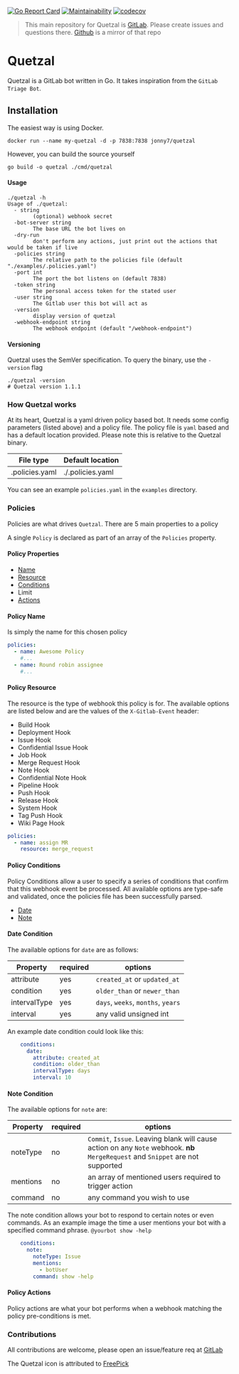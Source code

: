 [![Go Report Card](https://goreportcard.com/badge/gitlab.com/jonny7/quetzal)](https://goreportcard.com/report/gitlab.com/jonny7/quetzal) [![Maintainability](https://api.codeclimate.com/v1/badges/d87c674cf1e418ef430d/maintainability)](https://codeclimate.com/github/jonny7/quetzal/maintainability) [![codecov](https://codecov.io/gh/jonny7/quetzal/branch/main/graph/badge.svg?token=NYF3T02QGL)](https://codecov.io/gh/jonny7/quetzal)

> This main repository for Quetzal is [GitLab](https://gitlab.com/jonny7/quetzal). Please create issues and questions there. [Github](https://github.com/jonny7/quetzal) is a mirror of that repo
# Quetzal

Quetzal is a GitLab bot written in Go. It takes inspiration from the `GitLab Triage Bot`.

## Installation
The easiest way is using Docker.
```shell
docker run --name my-quetzal -d -p 7838:7838 jonny7/quetzal 
```

However, you can build the source yourself
```shell
go build -o quetzal ./cmd/quetzal
```

#### Usage
```shell
./quetzal -h
Usage of ./quetzal:
  - string
        (optional) webhook secret 
  -bot-server string
        The base URL the bot lives on
  -dry-run
        don't perform any actions, just print out the actions that would be taken if live
  -policies string
        The relative path to the policies file (default "./examples/.policies.yaml")
  -port int
        The port the bot listens on (default 7838)
  -token string
        The personal access token for the stated user
  -user string
        The Gitlab user this bot will act as
  -version
        display version of quetzal
  -webhook-endpoint string
        The webhook endpoint (default "/webhook-endpoint")

```

#### Versioning
Quetzal uses the SemVer specification. To query the binary, use the `-version` flag
```shell
./quetzal -version
# Quetzal version 1.1.1
```

### How Quetzal works
At its heart, Quetzal is a yaml driven policy based bot. It needs some config parameters (listed above) and a policy file. The policy file is `yaml` based and has a default location provided. Please note this is relative to the Quetzal binary.

| File type   | Default location       |
| ----------- | ---------------------- |
| .policies.yaml | ./.policies.yaml    |

You can see an example `policies.yaml` in the `examples` directory.

### Policies

Policies are what drives `Quetzal`. There are 5 main properties to a policy

A single `Policy` is declared as part of an array of the `Policies` property.

#### Policy Properties
- [Name](#policy-name)
- [Resource](#policy-resource)
- [Conditions](#policy-conditions)
- Limit
- [Actions](#policy-actions)

#### Policy Name
Is simply the name for this chosen policy 
```yaml
policies:
  - name: Awesome Policy
    #...
  - name: Round robin assignee
    #...
```

#### Policy Resource
The resource is the type of webhook this policy is for.
The available options are listed below and are the values of the `X-Gitlab-Event` header:

- Build Hook
- Deployment Hook
- Issue Hook
- Confidential Issue Hook
- Job Hook
- Merge Request Hook
- Note Hook
- Confidential Note Hook
- Pipeline Hook
- Push Hook
- Release Hook
- System Hook
- Tag Push Hook
- Wiki Page Hook

```yaml
policies:
  - name: assign MR
    resource: merge_request
```

#### Policy Conditions
Policy Conditions allow a user to specify a series of conditions that confirm that this webhook event be processed.
All available options are type-safe and validated, once the policies file has been successfully parsed.


- [Date](#date-condition)
- [Note](#note-condition)

#### Date Condition

The available options for `date` are as follows:

| Property      | required | options                     |
| --------      | -------- | -------                     |
| attribute     | yes     | `created_at` or `updated_at` |
| condition     | yes     | `older_than` or `newer_than` |
| intervalType  | yes     | `days`, `weeks`, `months`, `years` |
| interval      | yes     | any valid unsigned int       |

An example date condition could look like this:
```yaml
    conditions:
      date:
        attribute: created_at
        condition: older_than
        intervalType: days
        interval: 10
```

#### Note Condition

The available options for `note` are:

| Property      | required | options                     |
| --------      | -------- | -------                     |
| noteType      | no       | `Commit`, `Issue`. Leaving blank will cause action on any `Note` webhook. **nb** `MergeRequest` and `Snippet` are not supported  |
| mentions      | no       | an array of mentioned users required to trigger action |
| command       | no       | any command you wish to use  |

The note condition allows your bot to respond to certain notes or even commands. As an example image the time a user mentions your bot with a specified command phrase.
`@yourbot show -help`
```yaml
    conditions:
      note:
        noteType: Issue
        mentions:
          - botUser
        command: show -help
```

#### Policy Actions

Policy actions are what your bot performs when a webhook matching the policy pre-conditions is met.


### Contributions
All contributions are welcome, please open an issue/feature req at [GitLab](https://gitlab.com/jonny7/quetzal)

The Quetzal icon is attributed to [FreePick](https://www.freepik.com)
